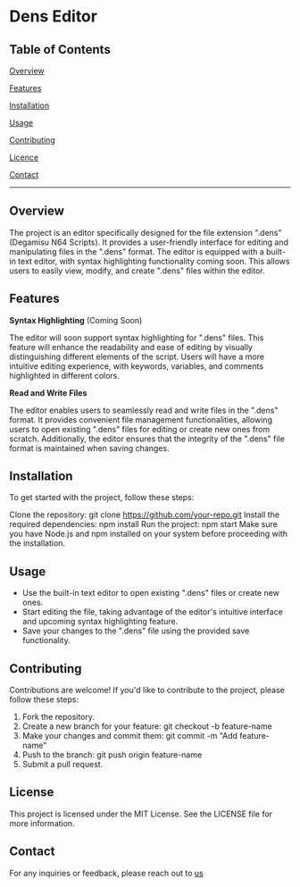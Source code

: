 # Dens Editor
## Table of Contents
[Overview](#Overview)

[Features](#Features)

[Installation](#Installation)

[Usage](#Usage)

[Contributing](#Contributing)

[Licence](#Licence)

[Contact](#Contact)

---
## Overview
The project is an editor specifically designed for the file extension ".dens" (Degamisu N64 Scripts). It provides a user-friendly interface for editing and manipulating files in the ".dens" format. The editor is equipped with a built-in text editor, with syntax highlighting functionality coming soon. This allows users to easily view, modify, and create ".dens" files within the editor.

## Features
**Syntax Highlighting** (Coming Soon)

The editor will soon support syntax highlighting for ".dens" files. This feature will enhance the readability and ease of editing by visually distinguishing different elements of the script. Users will have a more intuitive editing experience, with keywords, variables, and comments highlighted in different colors.

**Read and Write Files**

The editor enables users to seamlessly read and write files in the ".dens" format. It provides convenient file management functionalities, allowing users to open existing ".dens" files for editing or create new ones from scratch. Additionally, the editor ensures that the integrity of the ".dens" file format is maintained when saving changes.

## Installation
To get started with the project, follow these steps:

Clone the repository: git clone https://github.com/your-repo.git
Install the required dependencies: npm install
Run the project: npm start
Make sure you have Node.js and npm installed on your system before proceeding with the installation.

## Usage
- Use the built-in text editor to open existing ".dens" files or create new ones.
- Start editing the file, taking advantage of the editor's intuitive interface and upcoming syntax highlighting feature.
- Save your changes to the ".dens" file using the provided save functionality.

## Contributing
Contributions are welcome! If you'd like to contribute to the project, please follow these steps:

1. Fork the repository.
2. Create a new branch for your feature: git checkout -b feature-name
3. Make your changes and commit them: git commit -m "Add feature-name"
4. Push to the branch: git push origin feature-name
5. Submit a pull request.

## License
This project is licensed under the MIT License. See the LICENSE file for more information.

## Contact
For any inquiries or feedback, please reach out to [us](degamisu@gmail.com)
